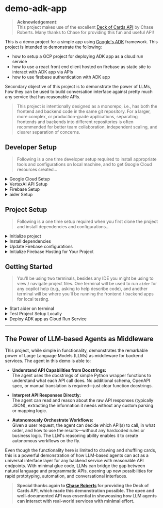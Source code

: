 # demo-adk-app

> **Acknowledgement:**  
> This project makes use of the excellent [Deck of Cards API](https://deckofcardsapi.com/) by Chase Roberts. Many thanks to Chase for providing this fun and useful API!

This is a demo project for a simple app using [Google's ADK](https://google.github.io/adk-docs/) framework. This project is intended to demonstrate the following:

* how to setup a GCP project for deploying ADK app as a cloud run service
* how to use a react front end client hosted on firebase as static site to interact with ADK app via APIs
* how to use firebase authentication with ADK app

Secondary objective of this project is to demonstrate the power of LLMs, how they can be used to build conversation interface against pretty much any service that has reasonable APIs.

> This project is intentionally designed as a monorepo, i.e., has both the frontend and backend code in the same git repository. For a larger, more complex, or production-grade applications, separating frontends and backends into different repositories is often recommended for better team collaboration, independent scaling, and clearer separation of concerns.

## Developer Setup

> Following is a one time developer setup required to install appropriate tools and configurations on local machine, and to get Google Cloud resources created...

<details>
<summary>Google Cloud Setup</summary>

> You'll be required to have a Google Cloud project, either in your own personal account, or your enterprise / work related account, as following ...

**Step 1:** Create a new [Google Cloud project](https://cloud.google.com/resource-manager/docs/creating-managing-projects) and enable billing.

> If you are an individual developer, you should be able to signup for a new Google Cloud by [getting started for free](https://cloud.google.com/free) program.

**Step 2:** Install [gcloud](https://cloud.google.com/sdk/docs/install) on your local development machine and initialize gcloud to use the new project created above

> If you already have gcloud installed / configured from your work account and you want to following this example project in your personal account, then you might want to create a new configuration (in addition to existing work configuration) with `gcloud init` using your personal google cloud account.

**Step 3:** Generate a local Application Default Credentials (ADC) file to be used for VertexAI API calls:

```bash
gcloud auth application-default login
```

**Step 4:** Enable the Cloud Build, Cloud Run, and Artifact Registry APIs in your project:

```bash
gcloud services enable cloudbuild.googleapis.com run.googleapis.com artifactregistry.googleapis.com
```

**Step 5:** Create a repository in Artifact Registry to store your container images:

```bash
gcloud artifacts repositories create adk-apps --repository-format=docker --location=us-central1 --description="ADK applocations container repository"
```

> If you get a message that the repository already exists, you can ignore this step.

**Step 6:** Verify your configurations:

```bash
gcloud config list # verify gcloud is using correct google cloud account and project

gcloud artifacts repositories list # verify artifact repository exists
```

> This command will display your current `gcloud` configuration, including the active account and the project, and the default region/zone if you set them. These should match the project and google cloud account you are using for this demo.

**Step 7:** Export environment variables related to project:

```bash
export GOOGLE_CLOUD_PROJECT=YOUR_GOOGLE_PROJECT_CREATED_ABOVE # gcloud config get project
export GOOGLE_CLOUD_LOCATION=LOCATION_TO_USE #e.g. us-central1
export GOOGLE_CLOUD_PROJECT_NUMBER="$(gcloud projects describe $GOOGLE_CLOUD_PROJECT --format='value(projectNumber)')"
export GOOGLE_ADK_APP_REPOSITORY="adk-apps"
export GOOGLE_ADK_APP_NAME="demo-adk-app"
```

> You can add the above exports into your shell's environment file, e.g. `~/.zshenv`

**Step 8:** Add IAM role to service account:

```bash
gcloud projects add-iam-policy-binding $GOOGLE_CLOUD_PROJECT \
  --member=serviceAccount:$GOOGLE_CLOUD_PROJECT_NUMBER-compute@developer.gserviceaccount.com \
  --role=roles/run.admin \
  --condition=None
```

</details>

<details>

<summary>VertexAI API Setup</summary>

> You need to enable the VertexAI API for your google cloud project created above as following...

**Step 1:** Log into google cloud [API & Services console](https://console.cloud.google.com/apis/dashboard).

**Step 2:** Make sure you have the correct google project selected from project selection drop down on top.

> Shortcut URL to your project specific dashboard is `https://console.cloud.google.com/apis/dashboard?project=YOUR_GOOGLE_CLOUD_PROJECT`

**Step 3:** Click on "+ Enable APIs and services".

**Step 4:** Search for `Vertex AI API`, click on result

**Step 5:** Enable the API.

**Step 6:** Export environment variables related to VertexAI:

```bash
export GOOGLE_GENAI_USE_VERTEXAI="True"
```

> You can add the above exports into your shell's environment file, e.g. `~/.zshenv`


</details>

<details>
<summary>Firebase Setup</summary>

> You'll be required to have a firebase project linked to the google cloud project created above, as following...

**Step 1:** Create a new [Firebase project](https://firebase.google.com/docs/web/setup#create-project) to link with Google Cloud project created above

> Use the option to "Add Firebase to an existing Google Cloud project" (at the bottom of page).

**Step 2:** [Register your app](https://firebase.google.com/docs/web/setup#register-app) with your new firebase project created above.

> For simplicity, we'll use Web platform for creating new app.

**Step 3:** Enable [email link sign-in](https://firebase.google.com/docs/auth/web/email-link-auth#enable_email_link_sign-in_for_your_firebase_project) for your firebase project.

> Authentication section is under project Dashboard -> Build -> Authentication.

**Step 4:** Install firebase CLI on your local development machine:

```bash
npm install -g firebase-tools
```

**Step 5:** Log in to firebase with your CLI:

```bash
# use 'firebase logout' if you are already logged in from a
# different / work account and need to switch to personal account
firebase login
```

>This command will open a browser window asking you to log in with your Google account and grant Firebase CLI the necessary permissions. Once you've successfully logged in, the terminal will confirm that you are authenticated.

</details>

<details>
<summary>aider Setup</summary>

> This project uses [aider](https://aider.chat/) as a copilot for learning about project, or making changes to project as per your needs. You can configure aider to use any of the supported LLMs. In this example we are assuming you are using one of the following two options...

<details>
<summary> Option 1: aider with Vertex AI gemini model</summary>

> This is the preferred option, since you'll be working off of the google cloud project for ADK app, it makes sense to use the same for aider...

**Step 1:** Install [aider](https://aider.chat/) on your development machine:

```bash
python -m pip install aider-install

aider-install
```

**Step 2:** Export environment variables (in this example we'll use VertexAI APIs with aider):

```bash
export VERTEXAI_PROJECT=$GOOGLE_CLOUD_PROJECT # assuming already defined with gcloud setup
export VERTEXAI_LOCATION=$GOOGLE_CLOUD_LOCATION # assuming already defined with gcloud setup
export AIDER_MODEL="vertex_ai/gemini-2.5-pro-exp-03-25" # (this one is free because it's experimental)
```

> You can add the above exports into your shell's environment file, e.g. `~/.zshenv`

**Step 3:** Make sure you have authenticated against the project:

```bash
gcloud auth application-default login
```

**Step 4:** (Optional) create an alias to invoke aider:

```bash
alias copilot="aider --model $AIDER_MODEL"
```
</details>
<details>
<summary>Option 2: aider with OpenAI gpt model</summary>

> If you already have a paid developer account with OpenAI with existing credits purchased, then you can use OpenAI LLMs for aider...

**Step 1:** Install [aider](https://aider.chat/):

```bash
python -m pip install aider-install

aider-install
```

**Step 2:** Signup (if not done already) and [create an OpenAI API key](https://platform.openai.com/api-keys).

**Step 3:** Export environment variables:

```bash
export OPENAI_CODE_ASSIST_KEY=YOUR_OPENAI_API_KEY_CREATED_ABOVE
export AIDER_MODEL="o3-mini" # or "gpt-4.1" etc.
```

> You can add the above exports into your shell's environment file, e.g. `~/.zshenv`

**Step 4:** (Optional) create an alias to invoke aider:

```bash
alias copilot="OPENAI_API_KEY=$OPENAI_CODE_ASSIST_KEY aider --model $AIDER_MODEL"
```

</details>
</details>


## Project Setup

> Following is a one time setup required when you first clone the project and install dependencies and configurations...

<details>
<summary>Initialize project</summary>

**Step 1:** clone the repo and create a python virtual environment within the repo project directory:

```bash
git clone https://github.com/gnulib/demo-adk-app.git

cd demo-adk-app

python3 -m venv .venv
```

**Step 2:** initialize environment to work in project

```bash
source .venv/bin/activate
```

</details>

<details>

<summary>Install dependencies</summary>

**Step 1:** install backend project dependencies

```bash
pip install -r backend/requirements.txt
```

**Step 2:** install frontend project dependencies

```bash
cd frontend

npm install

cd ..
```
</details>

<details>

<summary>Update Firebase configurations</summary>

**Step 1:** Copy `frontend/.env.example` file as `frontend/.env`

```bash
cp frontend/.env.example frontend/.env
```

**Step 2:** Go to the [Firebase console](https://console.firebase.google.com/).

**Step 3:** Select your project.

**Step 4:** Click on the "Project settings" gear icon (usually near the top left).

**Step 5:** Scroll down to the "Your apps" section.

**Step 6:** Click on the web app you registered.

**Step 7:** You will see a section titled "Firebase SDK snippet". Choose the "Config" option.

> It will look something like below:

```js
const firebaseConfig = {
  apiKey: "YOUR_FIREBASE_API_KEY",
  authDomain: "YOUR_FIREBASE_AUTH_DOMAIN",
  projectId: "YOUR_FIREBASE_PROJECT_ID",
  storageBucket: "YOUR_FIREBASE_STORAGE_BUCKET",
  messagingSenderId: "YOUR_FIREBASE_MESSAGING_SENDER_ID",
  appId: "YOUR_FIREBASE_APP_ID",
  measurementId: "YOUR_FIREBASE_MEASUREMENT_ID" // Optional
};
```

**Step 8:** replace the placeholder values in `frontend/.env` file with your actual configuration from above.

> **Important**: Keep your apiKey and other configuration details secure. While the apiKey for web apps is generally considered safe to include in your client-side code (as it only allows access to services you've enabled and configured security rules for), you should never expose sensitive server-side keys.

</details>

<details>

<summary>Initialize Firebase Hosting for Your Project</summary>

Run the Firebase initialization command:

```bash
(cd frontend; firebase init)
```

This command will start an interactive process. Here's how to respond to the prompts:

1. **Which Firebase features do you want to set up for this directory?** Use the spacebar to select `Hosting: Configure files for Firebase Hosting and (optionally) set up GitHub Action deploys` and press Enter.

1. **Select a default Firebase project for this directory:** Choose the Firebase project you created for this application from the list.

1. **What do you want to use as your public directory?** This is the most important step for a React app. The build process for React applications (using `create-react-app`) typically outputs the production files into a `build` or `dist` folder. Enter `build` (or `dist` if you are using Vite or a custom setup) and press Enter.

1. **Configure as a single-page application (rewrite all urls to /index.html)?** Type `Yes` (`y`) and press Enter. This is crucial for single-page applications like React apps, ensuring that routing works correctly.

1. **Set up automatic builds and deploys with GitHub?** Type `No` (`n`) unless you specifically want to set up continuous deployment with GitHub Actions at this time. You can always set this up later.

1. **File build/index.html already exists. Overwrite?** Type `No` (`n`). You don't want to overwrite the `index.html` file that is generated during the build process.

After completing these steps, Firebase will create two new files in your project's root directory: `.firebaserc` and `firebase.json`.

* `.firebaserc`: Stores your default Firebase project alias.

* `firebase.json`: Contains the configuration for Firebase services, including Hosting. It will specify your public directory (`build`) and the rewrite rule for single-page applications.

</details>

## Getting Started
> You'll be using two terminals, besides any IDE you might be using to view / navigate project files. One terminal will be used to run `aider` for any copilot help (e.g., asking to help describe code), and another terminal will be where you'll be running the frontend / backend apps for local testing.

<details>
<summary>Start aider on terminal</summary>

_(assuming you configured alias in aider setup above)_

```bash
copilot
```

> This documentation assumes you are using aider on a terminal window as a copilot for learning about project, or making changes to project as per your needs.

</details>

<details>
<summary>Test Project Setup Locally</summary>

_Run the ADK app locally for testing project setup_

```bash
# option 1 to use CLI
(cd backend; adk run simple_agent)

# option 2 to use web interface
(cd backend; adk web)
```

> When you interact with the agent, if you get error like `google.genai.errors.ClientError: 403 PERMISSION_DENIED` -- this usually means either VertexAI API has not be enabled in your project, or your current environment is using a different google cloud project. Please make sure that you have completed all the steps mentioned above in "Google Cloud Setup" and "VertextAI API Setup" and are using the correct google project in your environment variables (`GOOGLE_CLOUD_PROJECT`) and with `gcloud` CLI _(check config in `gcloud config list` and `gcloud auth list`)_.

</details>

<details>

<summary>Deploy ADK app as Cloud Run Service</summary>

> Make sure that you have the following environment variables defined as described in the Google Cloud Setup step above:
> * GOOGLE_ADK_APP_NAME
> * GOOGLE_CLOUD_LOCATION
> * GOOGLE_ADK_APP_REPOSITORY

_Submit the cloud build job from backend directory:_

```bash
( cd backend; gcloud builds submit --config=cloudbuild.yaml . --substitutions="_AR_REGION=$GOOGLE_CLOUD_LOCATION,_AR_REPO_NAME=$GOOGLE_ADK_APP_REPOSITORY,_APP_NAME=$GOOGLE_ADK_APP_NAME")
```

_Verify the status of cloud run service deployment:_

```bash
gcloud run services describe "$GOOGLE_ADK_APP_NAME-service" --platform managed --region $GOOGLE_CLOUD_LOCATION
```

</details>

---

## The Power of LLM-based Agents as Middleware

This project, while simple in functionality, demonstrates the remarkable power of Large Language Models (LLMs) as middleware for backend services. The agent in this demo is able to:

- **Understand API Capabilities from Docstrings:**  
  The agent uses the docstrings of simple Python wrapper functions to understand what each API call does. No additional schema, OpenAPI spec, or manual translation is required—just clear function docstrings.

- **Interpret API Responses Directly:**  
  The agent can read and reason about the raw API responses (typically JSON), extracting the information it needs without any custom parsing or mapping logic.

- **Autonomously Orchestrate Workflows:**  
  Given a user request, the agent can decide which API(s) to call, in what order, and how to use the results—without any hardcoded rules or business logic. The LLM's reasoning ability enables it to create autonomous workflows on the fly.

Even though the functionality here is limited to drawing and shuffling cards, this is a powerful demonstration of how LLM-based agents can act as a universal interface layer for any backend service with reasonable API endpoints. With minimal glue code, LLMs can bridge the gap between natural language and programmatic APIs, opening up new possibilities for rapid prototyping, automation, and conversational interfaces.

> **Special thanks again to [Chase Roberts](https://deckofcardsapi.com/) for providing the Deck of Cards API, which made this demonstration possible. The open and well-documented API was essential in showcasing how LLM agents can interact with real-world services with minimal effort.**
